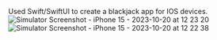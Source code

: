Used Swift/SwiftUI to create a blackjack app for IOS devices.
![Simulator Screenshot - iPhone 15 - 2023-10-20 at 12 23 20](https://github.com/ImJehtts/BlackJack/assets/111709491/1e97e690-8005-49db-aa2c-ef3d4e598272)
![Simulator Screenshot - iPhone 15 - 2023-10-20 at 12 22 38](https://github.com/ImJehtts/BlackJack/assets/111709491/350d2b7a-9c83-4cec-91d4-b00424787d6c)
